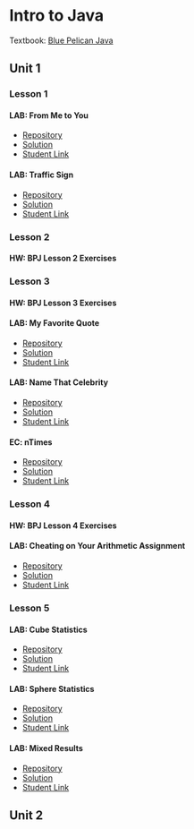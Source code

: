 # Intro to Java

Textbook: [Blue Pelican Java](https://docs.google.com/viewer?a=v&pid=sites&srcid=ZGVmYXVsdGRvbWFpbnxlbGFzaGlzc2l0ZXxneDo2YTgzNTNmZDUzZmE4Yjc0)

## Unit 1

### Lesson 1

#### LAB: From Me to You

- [Repository]()
- [Solution]()
- [Student Link]()

#### LAB: Traffic Sign

- [Repository]()
- [Solution]()
- [Student Link]()

### Lesson 2

#### HW: BPJ Lesson 2 Exercises

### Lesson 3

#### HW: BPJ Lesson 3 Exercises

#### LAB: My Favorite Quote

- [Repository]()
- [Solution]()
- [Student Link]()

#### LAB: Name That Celebrity

- [Repository]()
- [Solution]()
- [Student Link]()

#### EC: nTimes

- [Repository]()
- [Solution]()
- [Student Link]()

### Lesson 4

#### HW: BPJ Lesson 4 Exercises

#### LAB: Cheating on Your Arithmetic Assignment

- [Repository]()
- [Solution]()
- [Student Link]()

### Lesson 5

#### LAB: Cube Statistics

- [Repository]()
- [Solution]()
- [Student Link]()

#### LAB: Sphere Statistics

- [Repository]()
- [Solution]()
- [Student Link]()

#### LAB: Mixed Results

- [Repository]()
- [Solution]()
- [Student Link]()

## Unit 2
